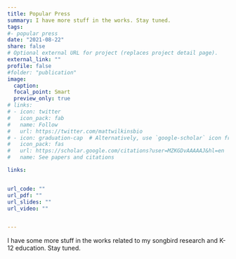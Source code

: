```yaml
---
title: Popular Press
summary: I have more stuff in the works. Stay tuned.
tags:
#- popular press
date: "2021-08-22"
share: false
# Optional external URL for project (replaces project detail page).
external_link: ""
profile: false
#folder: "publication"
image:
  caption:
  focal_point: Smart
  preview_only: true
# links:
# - icon: twitter
#   icon_pack: fab
#   name: Follow
#   url: https://twitter.com/mattwilkinsbio
# - icon: graduation-cap  # Alternatively, use `google-scholar` icon from `ai` icon pack
#   icon_pack: fas
#   url: https://scholar.google.com/citations?user=MZKGDvAAAAAJ&hl=en
#   name: See papers and citations

links:


url_code: ""
url_pdf: ""
url_slides: ""
url_video: ""


---
```

I have some more stuff in the works related to my songbird research and K-12 education. Stay tuned.
